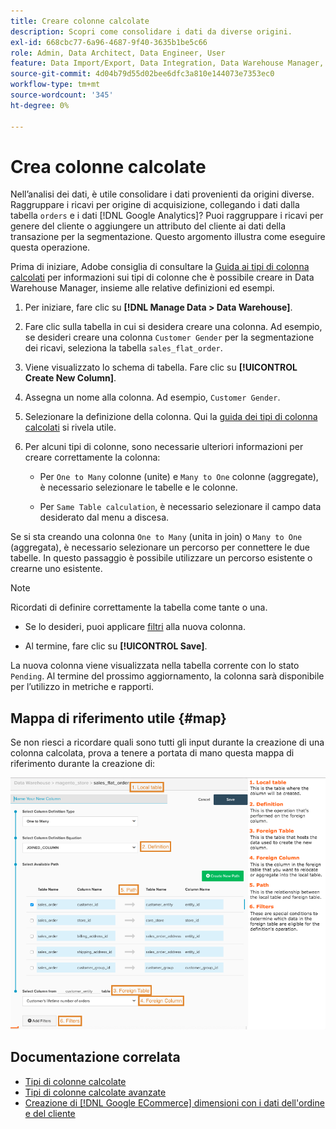 ```yaml
---
title: Creare colonne calcolate
description: Scopri come consolidare i dati da diverse origini.
exl-id: 668cbc77-6a96-4687-9f40-3635b1be5c66
role: Admin, Data Architect, Data Engineer, User
feature: Data Import/Export, Data Integration, Data Warehouse Manager, Commerce Tables
source-git-commit: 4d04b79d55d02bee6dfc3a810e144073e7353ec0
workflow-type: tm+mt
source-wordcount: '345'
ht-degree: 0%

---
```


# Crea colonne calcolate

Nell’analisi dei dati, è utile consolidare i dati provenienti da origini diverse. Raggruppare i ricavi per origine di acquisizione, collegando i dati dalla tabella `orders` e i dati [!DNL Google Analytics]? Puoi raggruppare i ricavi per genere del cliente o aggiungere un attributo del cliente ai dati della transazione per la segmentazione. Questo argomento illustra come eseguire questa operazione.

Prima di iniziare, Adobe consiglia di consultare la [Guida ai tipi di colonna calcolati](../../data-analyst/data-warehouse-mgr/calc-column-types.md) per informazioni sui tipi di colonne che è possibile creare in Data Warehouse Manager, insieme alle relative definizioni ed esempi.

1. Per iniziare, fare clic su **[!DNL Manage Data > Data Warehouse]**.

1. Fare clic sulla tabella in cui si desidera creare una colonna. Ad esempio, se desideri creare una colonna `Customer Gender` per la segmentazione dei ricavi, seleziona la tabella `sales_flat_order`.

1. Viene visualizzato lo schema di tabella. Fare clic su **[!UICONTROL Create New Column]**.

1. Assegna un nome alla colonna. Ad esempio, `Customer Gender`.

1. Selezionare la definizione della colonna. Qui la [guida dei tipi di colonna calcolati](../data-warehouse-mgr/calc-column-types.md) si rivela utile.

1. Per alcuni tipi di colonne, sono necessarie ulteriori informazioni per creare correttamente la colonna:

   * Per `One to Many` colonne (unite) e `Many to One` colonne (aggregate), è necessario selezionare le tabelle e le colonne.

   * Per `Same Table calculation`, è necessario selezionare il campo data desiderato dal menu a discesa.

Se si sta creando una colonna `One to Many` (unita in join) o `Many to One` (aggregata), è necessario selezionare un percorso per connettere le due tabelle. In questo passaggio è possibile utilizzare un percorso esistente o crearne uno esistente.

>[!NOTE]
>
>Ricordati di definire correttamente la tabella come tante o una.

* Se lo desideri, puoi applicare [filtri](../../data-user/reports/ess-manage-data-filters.md) alla nuova colonna.

* Al termine, fare clic su **[!UICONTROL Save]**.

La nuova colonna viene visualizzata nella tabella corrente con lo stato `Pending`. Al termine del prossimo aggiornamento, la colonna sarà disponibile per l’utilizzo in metriche e rapporti.

## Mappa di riferimento utile {#map}

Se non riesci a ricordare quali sono tutti gli input durante la creazione di una colonna calcolata, prova a tenere a portata di mano questa mappa di riferimento durante la creazione di:

![Esempio di configurazione delle colonne calcolate in Data Warehouse Manager](../../assets/Calculated_Columns_Example.png)

## Documentazione correlata

* [Tipi di colonne calcolate](../data-warehouse-mgr/calc-column-types.md)
* [Tipi di colonne calcolate avanzate](../data-warehouse-mgr/adv-calc-columns.md)
* [Creazione di  [!DNL Google ECommerce]  dimensioni con i dati dell&#39;ordine e del cliente](../data-warehouse-mgr/bldg-google-ecomm-dim.md)
